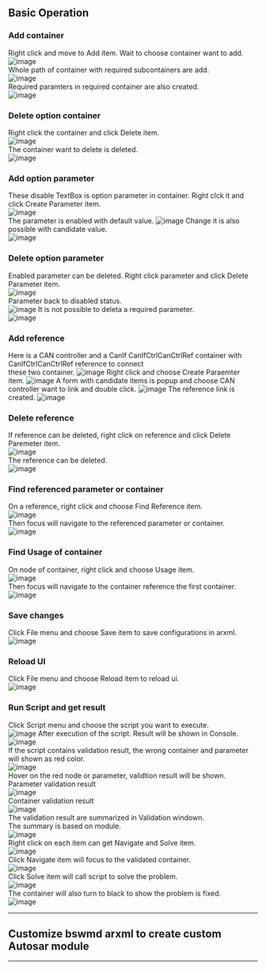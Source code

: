 ## Basic Operation
### Add container
Right click and move to Add item. Wait to choose container want to add.  
![image](https://user-images.githubusercontent.com/101047683/157063201-78ee49da-be98-407b-9018-34953f55fc66.png)  
Whole path of container with required subcontainers are add.  
![image](https://user-images.githubusercontent.com/101047683/157063599-33fa39f2-a04a-4a90-98f3-2ff89ed1ce79.png)  
Required paramters in required container are also created.  
![image](https://user-images.githubusercontent.com/101047683/157065217-9cf4e6ca-cb72-47ae-bf62-4744536ae50f.png)  

### Delete option container
Right click the container and click Delete item.  
![image](https://user-images.githubusercontent.com/101047683/157065792-090ab999-6b6b-41b9-aafb-4ba18b448aba.png)  
The container want to delete is deleted.  
![image](https://user-images.githubusercontent.com/101047683/157066041-8a9414cf-b3db-475c-899a-8ed1ae8db932.png)  

### Add option parameter
These disable TextBox is option parameter in container. Right clck it and click Create Parameter item.  
![image](https://user-images.githubusercontent.com/101047683/157067885-ea4b4cd7-c15f-4463-8360-bfe79430b82d.png)  
The parameter is enabled with default value.
![image](https://user-images.githubusercontent.com/101047683/157067230-93c0f28e-6d8e-4bab-99e4-a0a5bd22751c.png)
Change it is also possible with candidate value.  
![image](https://user-images.githubusercontent.com/101047683/157067403-b9c6fc5c-08cc-4f32-95da-4e2d8934d005.png)  

### Delete option parameter
Enabled parameter can be deleted. Right click parameter and click Delete Parameter item.  
![image](https://user-images.githubusercontent.com/101047683/157068110-00ebd78f-f9b2-4500-bdd8-e087504b08e1.png)  
Parameter back to disabled status.  
![image](https://user-images.githubusercontent.com/101047683/157068217-568f1dd4-75c9-44a0-9aa7-30ca0f7917ec.png)
It is not possible to deleta a required parameter.  
![image](https://user-images.githubusercontent.com/101047683/157068411-41da383c-bbe9-4f69-9944-314a6ad6ae2d.png)  

### Add reference
Here is a CAN controller and a CanIf CanIfCtrlCanCtrlRef container with CanIfCtrlCanCtrlRef reference to connect  
these two container.
![image](https://user-images.githubusercontent.com/101047683/157070591-3803a6d3-d9c9-4ea1-8729-75ba4282cfa7.png)
Right click and choose Create Paraemter item.
![image](https://user-images.githubusercontent.com/101047683/157070986-a237a518-ba47-44cc-bd0c-8a0e2da73597.png)
A form with candidate items is popup and choose CAN controller want to link and double click.
![image](https://user-images.githubusercontent.com/101047683/157071246-240331a3-ff82-4d44-8959-5a3b88440220.png)
The reference link is created.
![image](https://user-images.githubusercontent.com/101047683/157071379-34005656-c669-41d3-94ee-b465d9ea4d63.png)

### Delete reference
If reference can be deleted, right click on reference and click Delete Paremeter item.  
![image](https://user-images.githubusercontent.com/101047683/157459532-6ddc6847-79ad-4282-9639-8be9d14f7dc5.png)  
The reference can be deleted.  
![image](https://user-images.githubusercontent.com/101047683/157459797-12769372-1d14-4fcc-b7c4-6abd36290859.png)  

### Find referenced parameter or container
On a reference, right click and choose Find Reference item.  
![image](https://user-images.githubusercontent.com/101047683/159148935-4fbb60b3-2f7f-4888-8515-f4ac44ffae9e.png)  
Then focus will navigate to the referenced parameter or container.  
![image](https://user-images.githubusercontent.com/101047683/159148954-378500f1-9111-415f-a420-5ad2e00be755.png)  

### Find Usage of container
On node of container, right click and choose Usage item.  
![image](https://user-images.githubusercontent.com/101047683/159148992-3fe09710-acd3-43dc-a64a-9ddbfe639599.png)  
Then focus will navigate to the container reference the first container.  
![image](https://user-images.githubusercontent.com/101047683/159149021-d26718a4-10a4-4970-97c6-1e3b6fa069dc.png)  

### Save changes
Click File menu and choose Save item to save configurations in arxml.  
![image](https://user-images.githubusercontent.com/101047683/159149059-fa1a2724-fd37-438f-b66b-cf4017412e31.png)  

### Reload UI
Click File menu and choose Reload item to reload ui.  
![image](https://user-images.githubusercontent.com/101047683/159149083-490277d0-05cd-4e91-8abf-b4374ff45d2b.png)  

### Run Script and get result
Click Script menu and choose the script you want to execute.  
![image](https://user-images.githubusercontent.com/101047683/159149629-a1add25e-16fa-4972-89e8-149af07e2157.png)
After execution of the script. Result will be shown in Console.  
![image](https://user-images.githubusercontent.com/101047683/159149128-c6211f11-8e0e-458f-acd2-87ea986e2211.png)  
If the script contains validation result, the wrong container and parameter will shown as red color.  
![image](https://user-images.githubusercontent.com/101047683/159149177-39a4b3d3-6fb1-4e9d-99b2-39f934b1ee7c.png)  
Hover on the red node or parameter, validtion result will be shown.  
Parameter validation result  
![image](https://user-images.githubusercontent.com/101047683/159149207-fdda5d2c-88e2-4b56-8918-ec0eb897d0e8.png)  
Container validation result  
![image](https://user-images.githubusercontent.com/101047683/159149223-5e9636c6-e13c-4591-9fc2-55df081c5779.png)  
The validation result are summarized in Validation windown.  
The summary is based on module.  
![image](https://user-images.githubusercontent.com/101047683/159149251-4ae26cd7-ea36-4e10-80a2-1b2bb34f6bee.png)  
Right click on each item can get Navigate and Solve item.  
![image](https://user-images.githubusercontent.com/101047683/159149277-8914a186-2721-47f3-a298-e26abda9e3c5.png)  
Click Navigate item will focus to the validated container.  
![image](https://user-images.githubusercontent.com/101047683/159149303-55c8cf8d-8c5d-4010-8541-46a27ecc3fab.png)  
Click Solve item will call script to solve the problem.  
![image](https://user-images.githubusercontent.com/101047683/159149333-cfdb1f4a-7099-4a49-a626-ced281e97c0b.png)  
The container will also turn to black to show the problem is fixed.  
![image](https://user-images.githubusercontent.com/101047683/159149373-3ec5ff03-5927-4d79-8d08-53181f5c1925.png)  

---
## Customize bswmd arxml to create custom Autosar module

---
